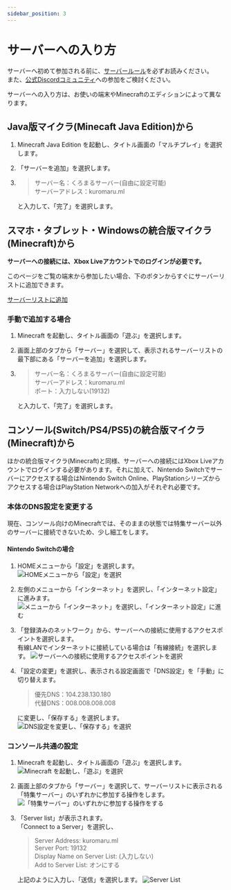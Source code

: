 ```yaml
---
sidebar_position: 3
---
```


# サーバーへの入り方

サーバーへ初めて参加される前に、[サーバールール](rules)を必ずお読みください。  
また、[公式Discordコミュニティ](https://discord.gg/3cPMXcdGKd)への参加をご検討ください。

サーバーへの入り方は、お使いの端末やMinecraftのエディションによって異なります。

## Java版マイクラ(Minecaft Java Edition)から

1. Minecraft Java Edition を起動し、タイトル画面の「マルチプレイ」を選択します。

2. 「サーバーを追加」を選択します。

3. >サーバー名：くろまるサーバー(自由に設定可能)  
   >サーバーアドレス：kuromaru.ml

   と入力して、「完了」を選択します。

## スマホ・タブレット・Windowsの統合版マイクラ(Minecraft)から
**サーバーへの接続には、Xbox Liveアカウントでのログインが必要です。**

このページをご覧の端末から参加したい場合、下のボタンからすぐにサーバーリストに追加できます。

<a href="minecraft://?addExternalServer=くろまるサーバー|kuromaru.ml:19132">サーバーリストに追加</a>

### 手動で追加する場合

1. Minecraft を起動し、タイトル画面の「遊ぶ」を選択します。

2. 画面上部のタブから「サーバー」を選択して、表示されるサーバーリストの最下部にある「サーバーを追加」を選択します。

3. >サーバー名：くろまるサーバー(自由に設定可能)  
   >サーバーアドレス：kuromaru.ml  
   >ポート：入力しない(19132)

   と入力して、「完了」を選択します。

## コンソール(Switch/PS4/PS5)の統合版マイクラ(Minecraft)から

ほかの統合版マイクラ(Minecraft)と同様、サーバーへの接続にはXbox Liveアカウントでログインする必要があります。それに加えて、Nintendo Switchでサーバーにアクセスする場合はNintendo Switch Online、PlayStationシリーズからアクセスする場合はPlayStation Networkへの加入がそれぞれ必要です。
### 本体のDNS設定を変更する
現在、コンソール向けのMinecraftでは、そのままの状態では特集サーバー以外のサーバーに接続できないため、少し細工をします。

#### Nintendo Switchの場合

1. HOMEメニューから「設定」を選択します。
![HOMEメニューから「設定」を選択](assets/switch01.jpg)

2. 左側のメニューから「インターネット」を選択し、「インターネット設定」に進みます。
![メニューから「インターネット」を選択し、「インターネット設定」に進む](assets/switch02.jpg)

3. 「登録済みのネットワーク」から、サーバーへの接続に使用するアクセスポイントを選択します。  
    有線LANでインターネットに接続している場合は「有線接続」を選択します。
![サーバーへの接続に使用するアクセスポイントを選択](assets/switch03.jpg)


4. 「設定の変更」を選択し、表示される設定画面で「DNS設定」を「手動」に切り替えます。

   >優先DNS：104.238.130.180  
   >代替DNS：008.008.008.008  

   に変更し、「保存する」を選択します。
![DNS設定を変更し、「保存する」を選択](assets/switch04.jpg)
### コンソール共通の設定

1. Minecraft を起動し、タイトル画面の「遊ぶ」を選択します。
![Minecraft を起動し、「遊ぶ」を選択](assets/console01.jpg)

2. 画面上部のタブから「サーバー」を選択して、サーバーリストに表示される「特集サーバー」のいずれかに参加する操作をします。
![「特集サーバー」のいずれかに参加する操作をする](assets/console02.jpg)

3. 「Server list」が表示されます。  
    「Connect to a Server」を選択し、
   >Server Address: kuromaru.ml  
   >Server Port: 19132  
   >Display Name on Server List: (入力しない)   
   >Add to Server List: オンにする

   上記のように入力し、「送信」を選択します。
![Server List](assets/console03.jpg)
